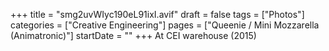 +++
title = "smg2uvWIyc190eL91ixI.avif"
draft = false
tags = ["Photos"]
categories = ["Creative Engineering"]
pages = ["Queenie / Mini Mozzarella (Animatronic)"]
startDate = ""
+++
At CEI warehouse (2015)
